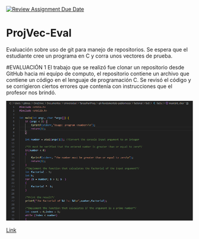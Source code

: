 [![Review Assignment Due Date](https://classroom.github.com/assets/deadline-readme-button-24ddc0f5d75046c5622901739e7c5dd533143b0c8e959d652212380cedb1ea36.svg)](https://classroom.github.com/a/L-l2uhAO)
# ProjVec-Eval
Evaluación sobre uso de git para manejo de repositorios. Se espera que el estudiante cree un programa en C y corra unos vectores de prueba. 

#EVALUACIÓN 1
El trabajo que se realizó fue clonar un repositorio desde GitHub hacia mi equipo de computo, el repositorio contiene un archivo que contiene un código en el lenguaje de programación C. Se revisó el código y se corrigieron ciertos errores que contenía con instrucciones que el profesor nos brindó.

![Código de C](imagenes/Foto1.png)

[Link](https://markdown.es/sintaxis-markdown/ "Link que lleva a una página que explica como colocar imagenes e hipervínculos")


